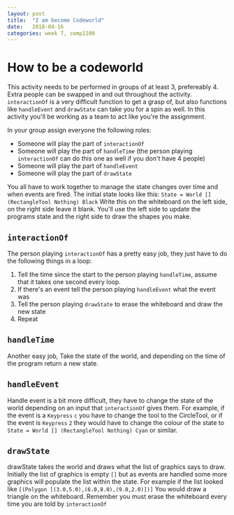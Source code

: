 ```yaml
---
layout: post
title:  "I am become Codeworld"
date:   2018-04-16
categories: week 7, comp1100
---
```


# How to be a codeworld
This activity needs to be performed in groups of at least 3, prefereably 4. Extra people can be swapped in and out throughout the activity. `interactionOf` is a very difficult function to get a grasp of, but also functions like `handleEvent` and `drawState` can take you for a spin as well. In this activity you'll be working as a team to act like you're the assignment.

In your group assign everyone the following roles: 
 * Someone will play the part of `interactionOf`
 * Someone will play the part of `handleTime` (the person playing `interactionOf` can do this one as well if you don't have 4 people)
 * Someone will play the part of `handleEvent`
 * Someone will play the part of `drawState` 

You all have to work together to manage the state changes over time and when events are fired. The initial state looks like this: 
`State = World [] (RectangleTool Nothing) Black` 
Write this on the whiteboard on the left side, on the right side leave it blank. You'll use the left side to update the programs state and the right side to draw the shapes you make.

## `interactionOf`
The person playing `interactionOf` has a pretty easy job, they just have to do the following things in a loop:
1. Tell the time since the start to the person playing `handleTime`, assume that it takes one second every loop.
2. If there's an event tell the person playing `handleEvent` what the event was
3. Tell the person playing `drawState` to erase the whiteboard and draw the new state
4. Repeat

## `handleTime`
Another easy job, Take the state of the world, and depending on the time of the program return a new state.

## `handleEvent`
Handle event is a bit more difficult, they have to change the state of the world depending on an input that `interactionOf` gives them. For example, if the event is a `Keypress` `c` you have to change the tool to the CircleTool, or if the event is `Keypress` `2` they would have to change the colour of the state to `State = World [] (RectangleTool Nothing) Cyan` or similar.

## `drawState`
drawState takes the world and draws what the list of graphics says to draw. Initially the list of graphics is empty `[]` but as events are handled some more graphics will populate the list within the state. For example if the list looked like `[(Polygon [(3.0,5.0),(6.0,8.0),(9.0,2.0)])]` You would draw a triangle on the whiteboard. Remember you must erase the whiteboard every time you are told by `interactionOf`
